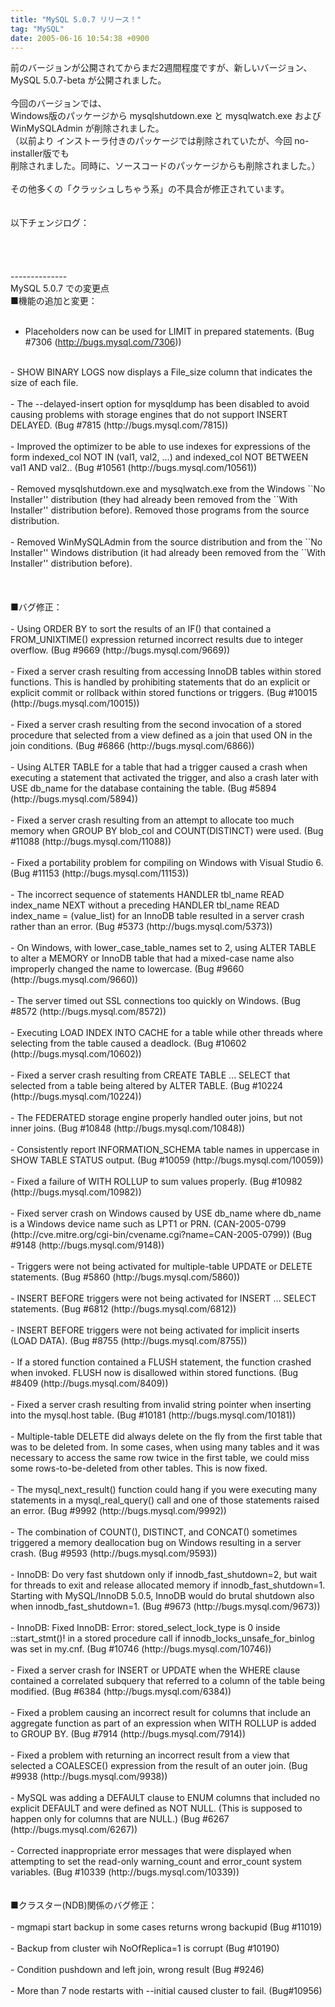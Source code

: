 ```yaml
---
title: "MySQL 5.0.7 リリース！"
tag: "MySQL"
date: 2005-06-16 10:54:38 +0900
---
```


  前のバージョンが公開されてからまだ2週間程度ですが、新しいバージョン、MySQL 5.0.7-beta  が公開されました。<br>
<br>
  今回のバージョンでは、<br>
  Windows版のパッケージから mysqlshutdown.exe と mysqlwatch.exe および WinMySQLAdmin が削除されました。<br>
  （以前より インストーラ付きのパッケージでは削除されていたが、今回 no-installer版でも<br>
    削除されました。同時に、ソースコードのパッケージからも削除されました。）<br>
<br>
  その他多くの「クラッシュしちゃう系」の不具合が修正されています。<br>
<br>
<br>
  以下チェンジログ：<br>
<br>
<br>
<br>
<br>
--------------<br>
MySQL 5.0.7 での変更点<br>
■機能の追加と変更： <br>
<br>
- Placeholders now can be used for LIMIT in prepared statements. (Bug #7306 (http://bugs.mysql.com/7306)) <br>
<br>
- SHOW BINARY LOGS now displays a File_size column that indicates the size of each file. <br>
<br>
- The --delayed-insert option for mysqldump has been disabled to avoid causing problems with storage engines that do not support INSERT DELAYED. (Bug #7815 (http://bugs.mysql.com/7815)) <br>
<br>
- Improved the optimizer to be able to use indexes for expressions of the form indexed_col NOT IN (val1, val2, ...) and indexed_col NOT BETWEEN val1 AND val2.. (Bug #10561 (http://bugs.mysql.com/10561)) <br>
<br>
- Removed mysqlshutdown.exe and mysqlwatch.exe from the Windows ``No Installer'' distribution (they had already been removed from the ``With Installer'' distribution before). Removed those programs from the source distribution. <br>
<br>
- Removed WinMySQLAdmin from the source distribution and from the ``No Installer'' Windows distribution (it had already been removed from the ``With Installer'' distribution before).<br>
<br>
<br>
<br>
■バグ修正： <br>
<br>
- Using ORDER BY to sort the results of an IF() that contained a FROM_UNIXTIME() expression returned incorrect results due to integer overflow. (Bug #9669 (http://bugs.mysql.com/9669)) <br>
<br>
- Fixed a server crash resulting from accessing InnoDB tables within stored functions. This is handled by prohibiting statements that do an explicit or explicit commit or rollback within stored functions or triggers. (Bug #10015 (http://bugs.mysql.com/10015)) <br>
<br>
- Fixed a server crash resulting from the second invocation of a stored procedure that selected from a view defined as a join that used ON in the join conditions. (Bug #6866 (http://bugs.mysql.com/6866)) <br>
<br>
- Using ALTER TABLE for a table that had a trigger caused a crash when executing a statement that activated the trigger, and also a crash later with USE db_name for the database containing the table. (Bug #5894 (http://bugs.mysql.com/5894)) <br>
<br>
- Fixed a server crash resulting from an attempt to allocate too much memory when GROUP BY blob_col and COUNT(DISTINCT) were used. (Bug #11088 (http://bugs.mysql.com/11088)) <br>
<br>
- Fixed a portability problem for compiling on Windows with Visual Studio 6. (Bug #11153 (http://bugs.mysql.com/11153)) <br>
<br>
- The incorrect sequence of statements HANDLER tbl_name READ index_name NEXT without a preceding HANDLER tbl_name READ index_name = (value_list) for an InnoDB table resulted in a server crash rather than an error. (Bug #5373 (http://bugs.mysql.com/5373)) <br>
<br>
- On Windows, with lower_case_table_names set to 2, using ALTER TABLE to alter a MEMORY or InnoDB table that had a mixed-case name also improperly changed the name to lowercase. (Bug #9660 (http://bugs.mysql.com/9660)) <br>
<br>
- The server timed out SSL connections too quickly on Windows. (Bug #8572 (http://bugs.mysql.com/8572)) <br>
<br>
- Executing LOAD INDEX INTO CACHE for a table while other threads where selecting from the table caused a deadlock. (Bug #10602 (http://bugs.mysql.com/10602)) <br>
<br>
- Fixed a server crash resulting from CREATE TABLE ... SELECT that selected from a table being altered by ALTER TABLE. (Bug #10224 (http://bugs.mysql.com/10224)) <br>
<br>
- The FEDERATED storage engine properly handled outer joins, but not inner joins. (Bug #10848 (http://bugs.mysql.com/10848)) <br>
<br>
- Consistently report INFORMATION_SCHEMA table names in uppercase in SHOW TABLE STATUS output. (Bug #10059 (http://bugs.mysql.com/10059)) <br>
<br>
- Fixed a failure of WITH ROLLUP to sum values properly. (Bug #10982 (http://bugs.mysql.com/10982)) <br>
<br>
- Fixed server crash on Windows caused by USE db_name where db_name is a Windows device name such as LPT1 or PRN. (CAN-2005-0799 (http://cve.mitre.org/cgi-bin/cvename.cgi?name=CAN-2005-0799)) (Bug #9148 (http://bugs.mysql.com/9148)) <br>
<br>
- Triggers were not being activated for multiple-table UPDATE or DELETE statements. (Bug #5860 (http://bugs.mysql.com/5860)) <br>
<br>
- INSERT BEFORE triggers were not being activated for INSERT ... SELECT statements. (Bug #6812 (http://bugs.mysql.com/6812)) <br>
<br>
- INSERT BEFORE triggers were not being activated for implicit inserts (LOAD DATA). (Bug #8755 (http://bugs.mysql.com/8755)) <br>
<br>
- If a stored function contained a FLUSH statement, the function crashed when invoked. FLUSH now is disallowed within stored functions. (Bug #8409 (http://bugs.mysql.com/8409)) <br>
<br>
- Fixed a server crash resulting from invalid string pointer when inserting into the mysql.host table. (Bug #10181 (http://bugs.mysql.com/10181)) <br>
<br>
- Multiple-table DELETE did always delete on the fly from the first table that was to be deleted from. In some cases, when using many tables and it was necessary to access the same row twice in the first table, we could miss some rows-to-be-deleted from other tables. This is now fixed. <br>
<br>
- The mysql_next_result() function could hang if you were executing many statements in a mysql_real_query() call and one of those statements raised an error. (Bug #9992 (http://bugs.mysql.com/9992)) <br>
<br>
- The combination of COUNT(), DISTINCT, and CONCAT() sometimes triggered a memory deallocation bug on Windows resulting in a server crash. (Bug #9593 (http://bugs.mysql.com/9593)) <br>
<br>
- InnoDB: Do very fast shutdown only if innodb_fast_shutdown=2, but wait for threads to exit and release allocated memory if innodb_fast_shutdown=1. Starting with MySQL/InnoDB 5.0.5, InnoDB would do brutal shutdown also when innodb_fast_shutdown=1. (Bug #9673 (http://bugs.mysql.com/9673)) <br>
<br>
- InnoDB: Fixed InnoDB: Error: stored_select_lock_type is 0 inside ::start_stmt()! in a stored procedure call if innodb_locks_unsafe_for_binlog was set in my.cnf. (Bug #10746 (http://bugs.mysql.com/10746)) <br>
<br>
- Fixed a server crash for INSERT or UPDATE when the WHERE clause contained a correlated subquery that referred to a column of the table being modified. (Bug #6384 (http://bugs.mysql.com/6384)) <br>
<br>
- Fixed a problem causing an incorrect result for columns that include an aggregate function as part of an expression when WITH ROLLUP is added to GROUP BY. (Bug #7914 (http://bugs.mysql.com/7914)) <br>
<br>
- Fixed a problem with returning an incorrect result from a view that selected a COALESCE() expression from the result of an outer join. (Bug #9938 (http://bugs.mysql.com/9938)) <br>
<br>
- MySQL was adding a DEFAULT clause to ENUM columns that included no explicit DEFAULT and were defined as NOT NULL. (This is supposed to happen only for columns that are NULL.) (Bug #6267 (http://bugs.mysql.com/6267)) <br>
<br>
- Corrected inappropriate error messages that were displayed when attempting to set the read-only warning_count and error_count system variables. (Bug #10339 (http://bugs.mysql.com/10339)) <br>
<br>
<br>
■クラスター(NDB)関係のバグ修正： <br>
<br>
- mgmapi start backup in some cases returns wrong backupid (Bug #11019) <br>
<br>
- Backup from cluster wih NoOfReplica=1 is corrupt (Bug #10190) <br>
<br>
- Condition pushdown and left join, wrong result (Bug #9246) <br>
<br>
- More than 7 node restarts with --initial caused cluster to fail. (Bug#10956) <br>
<br>
<br>
